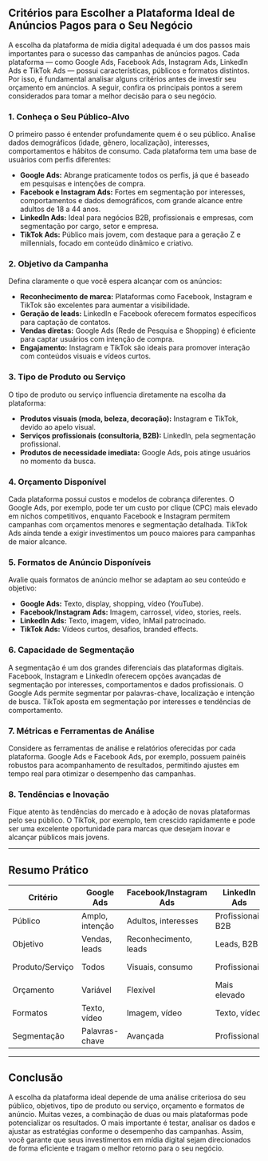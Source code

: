 
## Critérios para Escolher a Plataforma Ideal de Anúncios Pagos para o Seu Negócio

A escolha da plataforma de mídia digital adequada é um dos passos mais importantes para o sucesso das campanhas de anúncios pagos. Cada plataforma — como Google Ads, Facebook Ads, Instagram Ads, LinkedIn Ads e TikTok Ads — possui características, públicos e formatos distintos. Por isso, é fundamental analisar alguns critérios antes de investir seu orçamento em anúncios. A seguir, confira os principais pontos a serem considerados para tomar a melhor decisão para o seu negócio.

### 1. **Conheça o Seu Público-Alvo**

O primeiro passo é entender profundamente quem é o seu público. Analise dados demográficos (idade, gênero, localização), interesses, comportamentos e hábitos de consumo. Cada plataforma tem uma base de usuários com perfis diferentes:

- **Google Ads:** Abrange praticamente todos os perfis, já que é baseado em pesquisas e intenções de compra.
- **Facebook e Instagram Ads:** Fortes em segmentação por interesses, comportamentos e dados demográficos, com grande alcance entre adultos de 18 a 44 anos.
- **LinkedIn Ads:** Ideal para negócios B2B, profissionais e empresas, com segmentação por cargo, setor e empresa.
- **TikTok Ads:** Público mais jovem, com destaque para a geração Z e millennials, focado em conteúdo dinâmico e criativo.

### 2. **Objetivo da Campanha**

Defina claramente o que você espera alcançar com os anúncios:

- **Reconhecimento de marca:** Plataformas como Facebook, Instagram e TikTok são excelentes para aumentar a visibilidade.
- **Geração de leads:** LinkedIn e Facebook oferecem formatos específicos para captação de contatos.
- **Vendas diretas:** Google Ads (Rede de Pesquisa e Shopping) é eficiente para captar usuários com intenção de compra.
- **Engajamento:** Instagram e TikTok são ideais para promover interação com conteúdos visuais e vídeos curtos.

### 3. **Tipo de Produto ou Serviço**

O tipo de produto ou serviço influencia diretamente na escolha da plataforma:

- **Produtos visuais (moda, beleza, decoração):** Instagram e TikTok, devido ao apelo visual.
- **Serviços profissionais (consultoria, B2B):** LinkedIn, pela segmentação profissional.
- **Produtos de necessidade imediata:** Google Ads, pois atinge usuários no momento da busca.

### 4. **Orçamento Disponível**

Cada plataforma possui custos e modelos de cobrança diferentes. O Google Ads, por exemplo, pode ter um custo por clique (CPC) mais elevado em nichos competitivos, enquanto Facebook e Instagram permitem campanhas com orçamentos menores e segmentação detalhada. TikTok Ads ainda tende a exigir investimentos um pouco maiores para campanhas de maior alcance.

### 5. **Formatos de Anúncio Disponíveis**

Avalie quais formatos de anúncio melhor se adaptam ao seu conteúdo e objetivo:

- **Google Ads:** Texto, display, shopping, vídeo (YouTube).
- **Facebook/Instagram Ads:** Imagem, carrossel, vídeo, stories, reels.
- **LinkedIn Ads:** Texto, imagem, vídeo, InMail patrocinado.
- **TikTok Ads:** Vídeos curtos, desafios, branded effects.

### 6. **Capacidade de Segmentação**

A segmentação é um dos grandes diferenciais das plataformas digitais. Facebook, Instagram e LinkedIn oferecem opções avançadas de segmentação por interesses, comportamentos e dados profissionais. O Google Ads permite segmentar por palavras-chave, localização e intenção de busca. TikTok aposta em segmentação por interesses e tendências de comportamento.

### 7. **Métricas e Ferramentas de Análise**

Considere as ferramentas de análise e relatórios oferecidas por cada plataforma. Google Ads e Facebook Ads, por exemplo, possuem painéis robustos para acompanhamento de resultados, permitindo ajustes em tempo real para otimizar o desempenho das campanhas.

### 8. **Tendências e Inovação**

Fique atento às tendências do mercado e à adoção de novas plataformas pelo seu público. O TikTok, por exemplo, tem crescido rapidamente e pode ser uma excelente oportunidade para marcas que desejam inovar e alcançar públicos mais jovens.

---

## **Resumo Prático**

| Critério                | Google Ads         | Facebook/Instagram Ads | LinkedIn Ads      | TikTok Ads         |
|-------------------------|-------------------|-----------------------|-------------------|--------------------|
| Público                 | Amplo, intenção   | Adultos, interesses   | Profissionais B2B | Jovem, criativo    |
| Objetivo                | Vendas, leads     | Reconhecimento, leads | Leads, B2B        | Engajamento, viral |
| Produto/Serviço         | Todos             | Visuais, consumo      | Profissionais     | Visuais, tendências|
| Orçamento               | Variável          | Flexível              | Mais elevado      | Médio/alto         |
| Formatos                | Texto, vídeo      | Imagem, vídeo         | Texto, vídeo      | Vídeo curto        |
| Segmentação             | Palavras-chave    | Avançada              | Profissional      | Interesses         |

---

## **Conclusão**

A escolha da plataforma ideal depende de uma análise criteriosa do seu público, objetivos, tipo de produto ou serviço, orçamento e formatos de anúncio. Muitas vezes, a combinação de duas ou mais plataformas pode potencializar os resultados. O mais importante é testar, analisar os dados e ajustar as estratégias conforme o desempenho das campanhas. Assim, você garante que seus investimentos em mídia digital sejam direcionados de forma eficiente e tragam o melhor retorno para o seu negócio.
```
